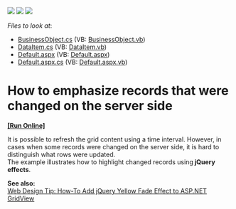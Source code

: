 <!-- default badges list -->
![](https://img.shields.io/endpoint?url=https://codecentral.devexpress.com/api/v1/VersionRange/128539848/15.1.3%2B)
[![](https://img.shields.io/badge/Open_in_DevExpress_Support_Center-FF7200?style=flat-square&logo=DevExpress&logoColor=white)](https://supportcenter.devexpress.com/ticket/details/E3437)
[![](https://img.shields.io/badge/📖_How_to_use_DevExpress_Examples-e9f6fc?style=flat-square)](https://docs.devexpress.com/GeneralInformation/403183)
<!-- default badges end -->
<!-- default file list -->
*Files to look at*:

* [BusinessObject.cs](./CS/WebSite/App_Code/BusinessObject.cs) (VB: [BusinessObject.vb](./VB/WebSite/App_Code/BusinessObject.vb))
* [DataItem.cs](./CS/WebSite/App_Code/DataItem.cs) (VB: [DataItem.vb](./VB/WebSite/App_Code/DataItem.vb))
* [Default.aspx](./CS/WebSite/Default.aspx) (VB: [Default.aspx](./VB/WebSite/Default.aspx))
* [Default.aspx.cs](./CS/WebSite/Default.aspx.cs) (VB: [Default.aspx.vb](./VB/WebSite/Default.aspx.vb))
<!-- default file list end -->
# How to emphasize records that were changed on the server side
<!-- run online -->
**[[Run Online]](https://codecentral.devexpress.com/e3437/)**
<!-- run online end -->


<p>It is possible to refresh the grid content using a time interval. However, in cases when some records were changed on the server side, it is hard to distinguish what rows were updated.<br />
The example illustrates how to highlight changed records using<strong> jQuery effects</strong>.</p><p><strong>See a</strong><strong>lso</strong><strong>:</strong><br />
<a href="http://community.devexpress.com/blogs/aspnet/archive/2011/06/30/web-design-tip-how-to-add-jquery-yellow-fade-effect-to-asp-net-gridview.aspx"><u>Web Design Tip: How-To Add jQuery Yellow Fade Effect to ASP.NET GridView</u></a></p>

<br/>


